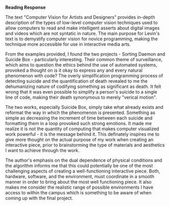 **Reading Response**

The text "Computer Vision for Artists and Designers" provides in-depth description of the types of low-level computer vision techniques used to allow computers to read and make intelligent asserts about digital images and videos which are not syntatic in nature. The main purpose for Levin's text is to demystify computer vision for novice programming, making the technique more accessible for use in interactive media arts. 

From the examples provided, I found the two projects - Sorting Daemon and Suicide Box - particularly interesting. Their common theme of surveillance, which aims to question the ethics behind the use of automated systems, provoked a thought on is it okay to express any and every natural phenomenon with code? The overly simplification programming process of detecting suicide and the quantification of death revealed to me the dehumanizing nature of codifying something as significant as death. It felt wrong that it was even possible to simplify a person's suicide to a single line of code, making their death synonymous to merely "verical motion". 

The two works, especially Suicide Box, simply take what already exists and reformat the way in which the phenomenon is presented. Something as simple as decreasing the increment of time between each suicide and formatting them in a loop provoked such strong emotions. It made me realize it is not the quantity of computing that makes computer visualized work powerful - it is the message behind it. This definately inspires me to give more thought on the actual purpose of my work when creating an interactive piece, prior to brainstorming the type of materials and aesthetics I want to achieve through the work. 

The author's emphasis on the dual dependence of physical conditions and the algorithm informs me that this could potentially be one of the most challenging aspects of creating a well-functioning interactive piece. Both, hardware, software, and the environment, must coordinate in a smooth manner in order to bring about the most well functioning piece. It also makes me consider the realistic range of possible environments I have access to within the campus which is something to be aware of when coming up with the final project. 
